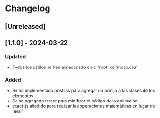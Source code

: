 # Changelog

## [Unreleased]

## [1.1.0] - 2024-03-22
### Updated
- Todos los estilos se han almacenado en el 'root' de 'index.css'

### Added
- Se ha implementado postcss para agregar un prefijo a las clases de los elementos
- Se ha agregado terser para minificar el código de la aplicación
- exact-js añadido para realizar las operaciones matemáticas en lugar de 'eval'
